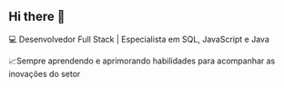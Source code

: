 ## Hi there 👋

💻 Desenvolvedor Full Stack | Especialista em SQL, JavaScript e Java

📈Sempre aprendendo e aprimorando habilidades para acompanhar as inovações do setor
